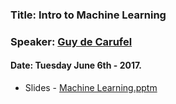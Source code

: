 ### Title: Intro to Machine Learning
### Speaker: [Guy de Carufel](https://twitter.com/guydecarufel/)
#### Date: Tuesday June 6th - 2017.

* Slides - [Machine Learning.pptm](./ml_intro.pptm?raw=true)